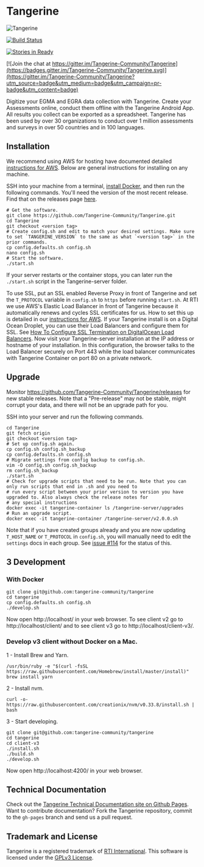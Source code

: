 # Tangerine

![Tangerine](http://static1.squarespace.com/static/55c4e56fe4b0852b09fa2f29/t/55c4ec18e4b0f8bc41c735ae/1461960019800/?format=1500w)

[![Build Status](https://travis-ci.org/Tangerine-Community/Tangerine.svg)](https://travis-ci.org/Tangerine-Community/Tangerine)

[![Stories in Ready](https://badge.waffle.io/Tangerine-Community/Tangerine.png?label=ready&title=Ready)](https://waffle.io/Tangerine-Community/Tangerine)

[![Join the chat at https://gitter.im/Tangerine-Community/Tangerine](https://badges.gitter.im/Tangerine-Community/Tangerine.svg)](https://gitter.im/Tangerine-Community/Tangerine?utm_source=badge&utm_medium=badge&utm_campaign=pr-badge&utm_content=badge)

Digitize your EGMA and EGRA data collection with Tangerine. Create your Assessments online, conduct them offline with the Tangerine Android App. All results you collect can be exported as a spreadsheet. Tangerine has been used by over 30 organizations to conduct over 1 million assessments and surveys in over 50 countries and in 100 languages.


## Installation
We recommend using AWS for hosting have documented detailed [instructions for AWS](docs/install-on-aws.md). Below are general instructions for installing on any machine.

SSH into your machine from a terminal, [install Docker](https://docs.docker.com/engine/installation/linux/ubuntulinux/), and then run the following commands. You'll need the version of the most recent release. Find that on the releases page [here](https://github.com/Tangerine-Community/Tangerine-server/releases).
```
# Get the software.
git clone https://github.com/Tangerine-Community/Tangerine.git
cd Tangerine
git checkout <version tag>
# Create config.sh and edit to match your desired settings. Make sure to set `TANGERINE_VERSION` to the same as what `<version tag>` in the prior commands. 
cp config.defaults.sh config.sh
nano config.sh
# Start the software.
./start.sh
```

If your server restarts or the container stops, you can later run the `./start.sh` script in the Tangerine-server folder.

To use SSL, put an SSL enabled Reverse Proxy in front of Tangerine and set the `T_PROTOCOL` variable in `config.sh` to `https` before running `start.sh`. At RTI we use AWS's Elastic Load Balancer in front of Tangerine because it automatically renews and cycles SSL certificates for us. How to set this up is detailed in our [instructions for AWS](docs/install-on-aws.md).  If your Tangerine install is on a Digital Ocean Droplet, you can use their Load Balancers and configure them for SSL. See [How To Configure SSL Termination on DigitalOcean Load Balancers](https://www.digitalocean.com/community/tutorials/how-to-configure-ssl-termination-on-digitalocean-load-balancers).
Now visit your Tangerine-server installation at the IP address or hostname of your installation. In this configuration, the browser talks to the Load Balancer securely on Port 443 while the load balancer communicates with Tangerine Container on port 80 on a private network.


## Upgrade
Monitor https://github.com/Tangerine-Community/Tangerine/releases for new stable releases. Note that a "Pre-release" may not be stable, might corrupt your data, and there will not be an upgrade path for you.

SSH into your server and run the following commands.
```
cd Tangerine
git fetch origin
git checkout <version tag>
# Set up config.sh again.
cp config.sh config.sh_backup
cp config.defaults.sh config.sh
# Migrate settings from config backup to config.sh.
vim -O config.sh config.sh_backup
rm config.sh_backup
./start.sh
# Check for upgrade scripts that need to be run. Note that you can only run scripts that end in .sh and you need to 
# run every script between your prior version to version you have upgraded to. Also always check the release notes for
# any special instructions
docker exec -it tangerine-container ls /tangerine-server/upgrades
# Run an upgrade script.
docker exec -it tangerine-container /tangerine-server/v2.0.0.sh
```

Note that if you have created groups already and you are now updating `T_HOST_NAME` or `T_PROTOCOL` in `config.sh`, you will manually need to edit the `settings` docs in each group. See [issue #114](https://github.com/Tangerine-Community/Tangerine/issues/114) for the status of this. 

## 3 Development

### With Docker
```
git clone git@github.com:tangerine-community/tangerine
cd tangerine
cp config.defaults.sh config.sh
./develop.sh
```

Now open http://localhost/ in your web browser. To see client v2 go to http://localhost/client/ and to see client v3 go to http://localhost/client-v3/.

### Develop v3 client without Docker on a Mac. 

1 - Install Brew and Yarn.
```
/usr/bin/ruby -e "$(curl -fsSL https://raw.githubusercontent.com/Homebrew/install/master/install)"
brew install yarn
```

2 - Install nvm.
```
curl -o- https://raw.githubusercontent.com/creationix/nvm/v0.33.8/install.sh | bash
```

3 - Start developing.
```
git clone git@github.com:tangerine-community/tangerine
cd tangerine
cd client-v3
./install.sh
./build.sh
./develop.sh
```

Now open http://localhost:4200/ in your web browser.

## Technical Documentation
Check out the [Tangerine Technical Documentation site on Github Pages](http://tangerine-community.github.io/Tangerine/index.html). Want to contribute documentation? Fork the Tangerine repository, commit to the `gh-pages` branch and send us a pull request.

## Trademark and License
Tangerine is a registered trademark of [RTI International](https://rti.org). This software is licensed under the [GPLv3 License](https://www.gnu.org/licenses/gpl-3.0.en.html).
